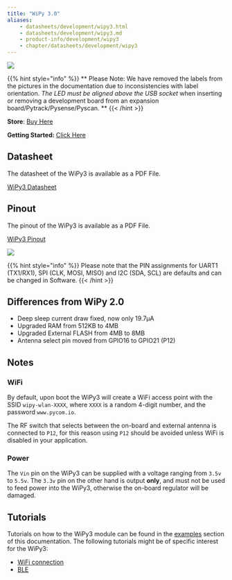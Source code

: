 ```yaml
---
title: "WiPy 3.0"
aliases:
    - datasheets/development/wipy3.html
    - datasheets/development/wipy3.md
    - product-info/development/wipy3
    - chapter/datasheets/development/wipy3
---
```


![](/gitbook/assets/assets-lil0igdl11z7jos_jpx-lkn7scqkkkb6tqb3uyo-lkn86pdzbdvrponxeg6-wipy3.png)

{{% hint style="info" %}}
 ** Please Note: We have removed the labels from the pictures in the documentation due to inconsistencies with label orientation.  *The LED must be aligned above the USB socket* when inserting or removing a development board from an expansion board/Pytrack/Pysense/Pyscan. **
{{< /hint >}}


**Store**: [Buy Here](https://pycom.io/product/wipy-3-0/)

**Getting Started:** [Click Here](/gettingstarted/connection/wipy)

## Datasheet

The datasheet of the WiPy3 is available as a PDF File.

<a href="/gitbook/assets/specsheets/Pycom_002_Specsheets_WiPy3.0_v2.pdf" target="_blank"> WiPy3 Datasheet </a>

## Pinout

The pinout of the WiPy3 is available as a PDF File.

<a href="/gitbook/assets/wipy3-pinout.pdf" target="_blank"> WiPy3 Pinout </a>

![](/gitbook/assets/wipy3-pinout.png)

{{% hint style="info" %}}
Please note that the PIN assignments for UART1 (TX1/RX1), SPI (CLK, MOSI, MISO) and I2C (SDA, SCL) are defaults and can be changed in Software.
{{< /hint >}}

## Differences from WiPy 2.0

* Deep sleep current draw fixed, now only 19.7µA
* Upgraded RAM from 512KB to 4MB
* Upgraded External FLASH from 4MB to 8MB
* Antenna select pin moved from GPIO16 to GPIO21 (P12)

## Notes

### WiFi

By default, upon boot the WiPy3 will create a WiFi access point with the SSID `wipy-wlan-XXXX`, where `XXXX` is a random 4-digit number, and the password `www.pycom.io`.

The RF switch that selects between the on-board and external antenna is connected to `P12`, for this reason using `P12` should be avoided unless WiFi is disabled in your application.

### Power

The `Vin` pin on the WiPy3 can be supplied with a voltage ranging from `3.5v` to `5.5v`. The `3.3v` pin on the other hand is output **only**, and must not be used to feed power into the WiPy3, otherwise the on-board regulator will be damaged.

## Tutorials

Tutorials on how to the WiPy3 module can be found in the [examples](/tutorials/introduction) section of this documentation. The following tutorials might be of specific interest for the WiPy3:

* [WiFi connection](/tutorials/all/wlan)
* [BLE](/tutorials/all/ble)
